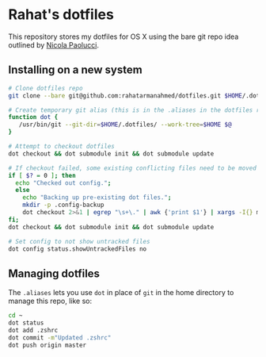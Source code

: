 # Rahat's dotfiles

This repository stores my dotfiles for OS X using the bare git repo idea outlined by [Nicola Paolucci](https://developer.atlassian.com/blog/2016/02/best-way-to-store-dotfiles-git-bare-repo/).

## Installing on a new system

```sh
# Clone dotfiles repo
git clone --bare git@github.com:rahatarmanahmed/dotfiles.git $HOME/.dotfiles

# Create temporary git alias (this is in the .aliases in the dotfiles repo)
function dot {
   /usr/bin/git --git-dir=$HOME/.dotfiles/ --work-tree=$HOME $@
}

# Attempt to checkout dotfiles
dot checkout && dot submodule init && dot submodule update

# If checkout failed, some existing conflicting files need to be moved
if [ $? = 0 ]; then
  echo "Checked out config.";
  else
    echo "Backing up pre-existing dot files.";
    mkdir -p .config-backup
    dot checkout 2>&1 | egrep "\s+\." | awk {'print $1'} | xargs -I{} mv {} .config-backup/{}
fi;
dot checkout && dot submodule init && dot submodule update

# Set config to not show untracked files
dot config status.showUntrackedFiles no
```

## Managing dotfiles

The `.aliases` lets you use `dot` in place of `git` in the home directory to manage this repo, like so:

```sh
cd ~
dot status
dot add .zshrc
dot commit -m"Updated .zshrc"
dot push origin master
```

